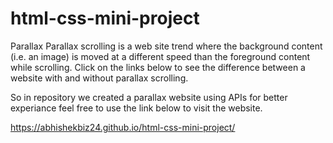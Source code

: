 # html-css-mini-project

Parallax
Parallax scrolling is a web site trend where the background content (i.e. an image) is moved at a different speed than the foreground content while scrolling. Click on the links below to see the difference between a website with and without parallax scrolling.

So in repository we created a parallax website using APIs for better experiance 
feel free to use the link below to visit the website.



 https://abhishekbiz24.github.io/html-css-mini-project/
